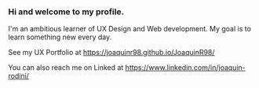 ### Hi and welcome to my profile.


I'm an ambitious learner of UX Design and Web development. My goal is to learn something new every day.

See my UX Portfolio at https://joaquinr98.github.io/JoaquinR98/

You can also reach me on Linked at https://www.linkedin.com/in/joaquin-rodini/
